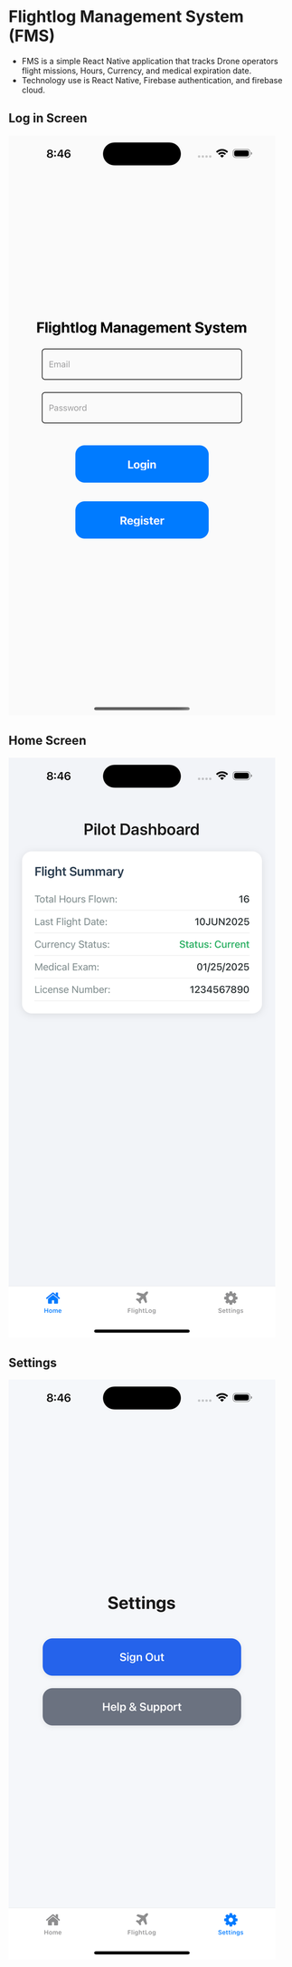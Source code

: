 # Flightlog Management System  (FMS)

- FMS is a simple React Native application that tracks Drone operators flight missions, Hours, Currency, and medical expiration date.
- Technology use is React Native, Firebase authentication, and firebase cloud.

## Log in Screen

![Login Screen](/assets/images/loginScreen.png)

## Home Screen

![Home Screen](/assets/images/homeScreen.png)

## Settings

![Settings](/assets/images/SettingsScreen.png)